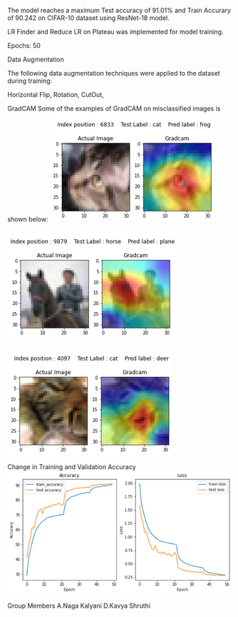
The model reaches a maximum Test accuracy of 91.01% and Train Accurary of 90.242 on CIFAR-10 dataset using ResNet-18 model.

LR Finder and Reduce LR on Plateau was implemented for model training.

Epochs: 50

Data Augmentation

The following data augmentation techniques were applied to the dataset during training:

  Horizontal Flip,
  Rotation,
  CutOut,

GradCAM
Some of the examples of GradCAM on misclassified images is shown below:
![](https://github.com/NagaKalyani2409/EVA4-Assignment/blob/master/S10/Misclassified%20Images/10.png)

![](https://github.com/NagaKalyani2409/EVA4-Assignment/blob/master/S10/Misclassified%20Images/11.png)

![](https://github.com/NagaKalyani2409/EVA4-Assignment/blob/master/S10/Misclassified%20Images/18.png)

Change in Training and Validation Accuracy
![](AccuracyVsLoss.png)


Group Members
A.Naga Kalyani 
D.Kavya Shruthi
